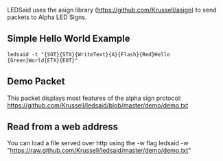 LEDSaid uses the asign library (https://github.com/Krussell/asign) to send packets to Alpha LED Signs.

## Simple Hello World Example
	ledsaid -t "{SOT}{STX}{WriteText}{A}{Flash}{Red}Hello {Green}World{ETX}{EOT}"

## Demo Packet
This packet displays most features of the alpha sign protocol:
https://github.com/Krussell/ledsaid/blob/master/demo/demo.txt

## Read from a web address
You can load a file served over http using the -w flag
	ledsaid -w "https://raw.github.com/Krussell/ledsaid/master/demo/demo.txt"